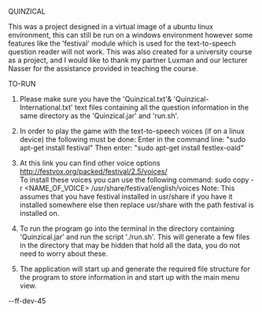 QUINZICAL

This was a project designed in a virtual image of a ubuntu linux environment, this can still be run on a windows environment however some features like the 'festival' module which is used for the text-to-speech question reader will not work.
This was also created for a university course as a project, and I would like to thank my partner Luxman and our lecturer Nasser for the assistance provided in teaching the course.

TO-RUN
1. Please make sure you have the 'Quinzical.txt'& 'Quinzical-International.txt' text files containing all the question information in the same directory as the 'Quinzical.jar' and 'run.sh'.

2. In order to play the game with the text-to-speech voices (if on a linux device) the following must be done:
Enter in the command line: "sudo apt-get install festival"
Then enter: "sudo apt-get install festlex-oald"

3. At this link you can find other voice options http://festvox.org/packed/festival/2.5/voices/  
To install these voices you can use the following command: sudo copy -r <NAME_OF_VOICE> /usr/share/festival/english/voices
Note: This assumes that you have festival installed in usr/share if you have it installed somewhere else then replace usr/share with the path festival is installed on.

4. To run the program go into the terminal in the directory containing 'Quinzical.jar' and run the script './run.sh'. This will generate a few files in the directory that may be hidden that hold all the data, you do not need to worry about these.

5. The application will start up and generate the required file structure for the program to store information in and start up with the main menu view. 

--ff-dev-45



